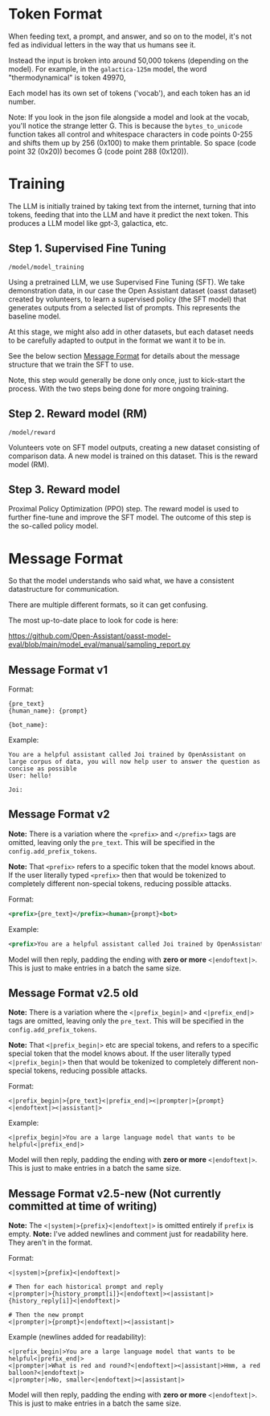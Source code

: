 # Token Format

When feeding text, a prompt, and answer, and so on to the model, it's not fed as
individual letters in the way that us humans see it.

Instead the input is broken into around 50,000 tokens (depending on the model).
For example, in the `galactica-125m` model, the word "thermodynamical" is token
49970,

Each model has its own set of tokens ('vocab'), and each token has an id number.

Note: If you look in the json file alongside a model and look at the vocab,
you'll notice the strange letter Ġ. This is because the `bytes_to_unicode`
function takes all control and whitespace characters in code points 0-255 and
shifts them up by 256 (0x100) to make them printable. So space (code point 32
(0x20)) becomes Ġ (code point 288 (0x120)).

# Training

The LLM is initially trained by taking text from the internet, turning that into
tokens, feeding that into the LLM and have it predict the next token. This
produces a LLM model like gpt-3, galactica, etc.

## Step 1. Supervised Fine Tuning

`/model/model_training`

Using a pretrained LLM, we use Supervised Fine Tuning (SFT). We take
demonstration data, in our case the Open Assistant dataset (oasst dataset)
created by volunteers, to learn a supervised policy (the SFT model) that
generates outputs from a selected list of prompts. This represents the baseline
model.

At this stage, we might also add in other datasets, but each dataset needs to be
carefully adapted to output in the format we want it to be in.

See the below section [Message Format](#message-format) for details about the
message structure that we train the SFT to use.

Note, this step would generally be done only once, just to kick-start the
process. With the two steps being done for more ongoing training.

## Step 2. Reward model (RM)

`/model/reward`

Volunteers vote on SFT model outputs, creating a new dataset consisting of
comparison data. A new model is trained on this dataset. This is the reward
model (RM).

## Step 3. Reward model

Proximal Policy Optimization (PPO) step. The reward model is used to further
fine-tune and improve the SFT model. The outcome of this step is the so-called
policy model.

# Message Format

So that the model understands who said what, we have a consistent datastructure
for communication.

There are multiple different formats, so it can get confusing.

The most up-to-date place to look for code is here:

https://github.com/Open-Assistant/oasst-model-eval/blob/main/model_eval/manual/sampling_report.py

## Message Format v1

Format:

```
{pre_text}
{human_name}: {prompt}

{bot_name}:
```

Example:

```
You are a helpful assistant called Joi trained by OpenAssistant on large corpus of data, you will now help user to answer the question as concise as possible
User: hello!

Joi:
```

## Message Format v2

**Note:** There is a variation where the `<prefix>` and `</prefix>` tags are
omitted, leaving only the `pre_text`. This will be specified in the
`config.add_prefix_tokens`.

**Note:** That `<prefix>` refers to a specific token that the model knows about.
If the user literally typed `<prefix>` then that would be tokenized to
completely different non-special tokens, reducing possible attacks.

Format:

```xml
<prefix>{pre_text}</prefix><human>{prompt}<bot>
```

Example:

```xml
<prefix>You are a helpful assistant called Joi trained by OpenAssistant on large corpus of data, you will now help user to answer the question as concise as possible</prefix><human>hello!<bot>
```

Model will then reply, padding the ending with **zero or more** `<|endoftext|>`.
This is just to make entries in a batch the same size.

## Message Format v2.5 old

**Note:** There is a variation where the `<|prefix_begin|>` and `<|prefix_end|>`
tags are omitted, leaving only the `pre_text`. This will be specified in the
`config.add_prefix_tokens`.

**Note:** That `<|prefix_begin|>` etc are special tokens, and refers to a
specific special token that the model knows about. If the user literally typed
`<|prefix_begin|>` then that would be tokenized to completely different
non-special tokens, reducing possible attacks.

Format:

```
<|prefix_begin|>{pre_text}<|prefix_end|><|prompter|>{prompt}<|endoftext|><|assistant|>
```

Example:

```
<|prefix_begin|>You are a large language model that wants to be helpful<|prefix_end|>
```

Model will then reply, padding the ending with **zero or more** `<|endoftext|>`.
This is just to make entries in a batch the same size.

## Message Format v2.5-new (Not currently committed at time of writing)

**Note:** The `<|system|>{prefix}<|endoftext|>` is omitted entirely if `prefix`
is empty. **Note:** I've added newlines and comment just for readability here.
They aren't in the format.

Format:

```
<|system|>{prefix}<|endoftext|>

# Then for each historical prompt and reply
<|prompter|>{history_prompt[i]}<|endoftext|><|assistant|>{history_reply[i]}<|endoftext|>

# Then the new prompt
<|prompter|>{prompt}<|endoftext|><|assistant|>
```

Example (newlines added for readability):

```
<|prefix_begin|>You are a large language model that wants to be helpful<|prefix_end|>
<|prompter|>What is red and round?<|endoftext|><|assistant|>Hmm, a red balloon?<|endoftext|>
<|prompter|>No, smaller<|endoftext|><|assistant|>
```

Model will then reply, padding the ending with **zero or more** `<|endoftext|>`.
This is just to make entries in a batch the same size.

